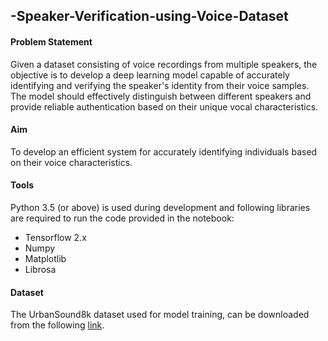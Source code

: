 ## -Speaker-Verification-using-Voice-Dataset
#### Problem Statement
Given a dataset consisting of voice recordings from multiple speakers, the objective is to develop a
deep learning model capable of accurately identifying and verifying the speaker's identity from their
voice samples. The model should effectively distinguish between different speakers and provide
reliable authentication based on their unique vocal characteristics.

#### Aim
To develop an efficient system for accurately identifying individuals based on their
voice characteristics.

#### Tools

Python 3.5 (or above) is used during development and following libraries are required to run the code provided in the notebook:
* Tensorflow 2.x
* Numpy
* Matplotlib
* Librosa

#### Dataset

The UrbanSound8k dataset used for model training, can be downloaded from the following [link](https://urbansounddataset.weebly.com/urbansound8k.html).
